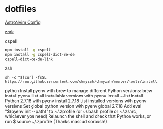 # dotfiles

[AstroNvim Config](https://github.com/sanderdrummer/astronvimconfig)

[zmk](https://github.com/sanderdrummer/Adv360-Pro-ZMK/tree/V3.0)

cspell

```bash
npm install -g cspell
npm install -g cspell-dict-de-de
cspell-dict-de-de-link
```

zsh
```
sh -c "$(curl -fsSL https://raw.githubusercontent.com/ohmyzsh/ohmyzsh/master/tools/install.sh)"

```

python
Install pyenv with brew to manage different Python versions: brew install pyenv
List all installable versions with pyenv install --list
Install Python 2.7.18 with pyenv install 2.7.18
List installed versions with pyenv versions
Set global python version with pyenv global 2.7.18
Add eval "$(pyenv init --path)" to ~/.zprofile (or ~/.bash_profile or ~/.zshrc, whichever you need)
Relaunch the shell and check that Python works, or run $ source ~/.zprofile (Thanks masoud soroush!)
